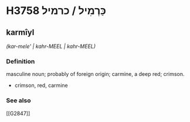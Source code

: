 # H3758 כַּרְמִיל / כרמיל

## karmîyl

_(kar-mele' | kahr-MEEL | kahr-MEEL)_

### Definition

masculine noun; probably of foreign origin; carmine, a deep red; crimson.

- crimson, red, carmine
### See also

[[G2847]]

